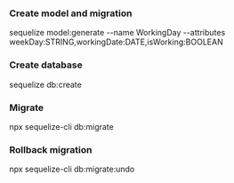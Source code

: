 ### Create model and migration
sequelize model:generate --name WorkingDay --attributes weekDay:STRING,workingDate:DATE,isWorking:BOOLEAN

### Create database
sequelize db:create

### Migrate
npx sequelize-cli db:migrate

### Rollback migration
npx sequelize-cli db:migrate:undo